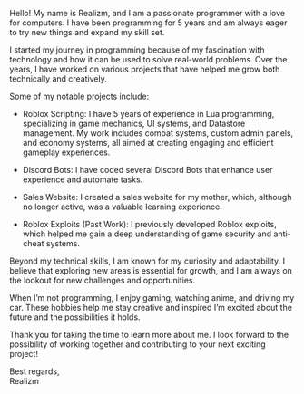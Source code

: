 Hello\! My name is Realizm, and I am a passionate programmer with a love for computers. I have been programming for 5 years and am always eager to try new things and expand my skill set.

I started my journey in programming because of my fascination with technology and how it can be used to solve real-world problems. Over the years, I have worked on various projects that have helped me grow both technically and creatively.

Some of my notable projects include:

* Roblox Scripting: I have 5 years of experience in Lua programming, specializing in game mechanics, UI systems, and Datastore management. My work includes combat systems, custom admin panels, and economy systems, all aimed at creating engaging and efficient gameplay experiences.

* Discord Bots: I have coded several Discord Bots that enhance user experience and automate tasks.

* Sales Website: I created a sales website for my mother, which, although no longer active, was a valuable learning experience.

* Roblox Exploits (Past Work): I previously developed Roblox exploits, which helped me gain a deep understanding of game security and anti-cheat systems.

Beyond my technical skills, I am known for my curiosity and adaptability. I believe that exploring new areas is essential for growth, and I am always on the lookout for new challenges and opportunities.

When I’m not programming, I enjoy gaming, watching anime, and driving my car. These hobbies help me stay creative and inspired I’m excited about the future and the possibilities it holds.

Thank you for taking the time to learn more about me. I look forward to the possibility of working together and contributing to your next exciting project\!

Best regards,  
Realizm

